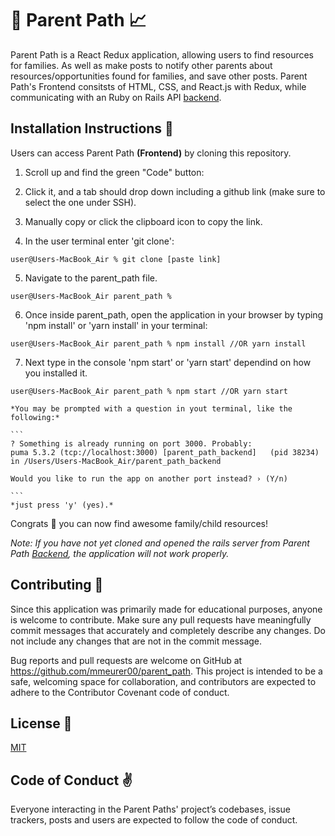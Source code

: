 ## <h1>🌱 Parent Path 📈</h1>

 Parent Path is a React Redux application, allowing users to find resources for families. As well as make posts to notify other parents about resources/opportunities found for families, and save other posts.  Parent Path's Frontend consitsts of HTML, CSS, and React.js with Redux, while communicating with an Ruby on Rails API [backend](https://github.com/mmeurer00/parent_path_backend).



## <h2>Installation Instructions 📲</h2>


Users can access Parent Path **(Frontend)** by cloning this repository.

1. Scroll up and find the green "Code" button:

2. Click it, and a tab should drop down including a github link (make sure to select the one under SSH).

3. Manually copy or click the clipboard icon to copy the link.

4. In the user terminal enter 'git clone':

```
user@Users-MacBook_Air % git clone [paste link]
```

5. Navigate to the parent_path file.
```
user@Users-MacBook_Air parent_path % 
```
6. Once inside parent_path, open the application in your browser by typing 'npm install' or 'yarn install' in your terminal:
```
user@Users-MacBook_Air parent_path % npm install //OR yarn install
```
7. Next type in the console 'npm start' or 'yarn start' dependind on how you installed it.
```
user@Users-MacBook_Air parent_path % npm start //OR yarn start
```
    *You may be prompted with a question in yout terminal, like the following:*

    ```
    ? Something is already running on port 3000. Probably:
    puma 5.3.2 (tcp://localhost:3000) [parent_path_backend]   (pid 38234)
    in /Users/Users-MacBook_Air/parent_path_backend

    Would you like to run the app on another port instead? › (Y/n)

    ```
    *just press 'y' (yes).*

Congrats 🎉  you can now find awesome family/child resources! 

*Note: If you have not yet cloned and opened the rails server from Parent Path [Backend](https://github.com/mmeurer00/parent_path_backend), the application will not work properly.*

## <h2>Contributing 🥰 </h2> 


Since this application was primarily made for educational purposes, anyone is welcome to contribute. Make sure any pull requests have meaningfully commit messages that accurately and completely describe any changes. Do not include any changes that are not in the commit message.

Bug reports and pull requests are welcome on GitHub at https://github.com/mmeurer00/parent_path. This project is intended to be a safe, welcoming space for collaboration, and contributors are expected to adhere to the Contributor Covenant code of conduct.


## <h2>License 🔗 </h2>



[MIT](https://github.com/mmeurer00/parent_path/blob/main/LICENSE)


## <h2>Code of Conduct ✌</h2>


Everyone interacting in the Parent Paths' project’s codebases, issue trackers, posts and users are expected to follow the code of conduct.